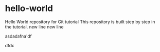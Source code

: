 # hello-world
Hello World repository for Git tutorial
This repository is built step by step in the tutorial.
new line 
new line

asdadafna'df

dfdc
